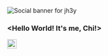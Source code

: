 ![Social banner for jh3y](https://github.com/chanychi/chanychi/blob/main/BG%20(2).png)

### <Hello World! It's me, Chi!>

<a href="https://www.linkedin.com/in/chi-chan88/">
  <img align="left" alt="Chi Chan's LinkedIN" width="22px" src="https://raw.githubusercontent.com/peterthehan/peterthehan/master/assets/linkedin.svg" />
</a>

<!--
**chanychi/chanychi** is a ✨ _special_ ✨ repository because its `README.md` (this file) appears on your GitHub profile.

Here are some ideas to get you started:

- 🔭 I’m currently working on ...
- 🌱 I’m currently learning ...
- 👯 I’m looking to collaborate on ...
- 🤔 I’m looking for help with ...
- 💬 Ask me about ...
- 📫 How to reach me: ...
- 😄 Pronouns: ...
- ⚡ Fun fact: ...
-->
